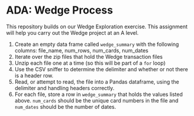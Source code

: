 # ADA: Wedge Process

This repository builds on our Wedge Exploration exercise. This assignment will help you carry out the Wedge project
at an A level. 

1. Create an empty data frame called `wedge_summary` with the following columns: file_name, num_rows, num_cards, num_dates
1. Iterate over the zip files that hold the Wedge transaction files
2. Unzip each file one at a time (so this will be part of a `for` loop)
3. Use the CSV sniffer to determine the delimiter and whether or not there is a header row. 
4. Read, or attempt to read, the file into a Pandas dataframe, using the delimiter and handling headers correctly. 
5. For each file, store a row in `wedge_summary` that holds the values listed above. `num_cards` should be the unique card numbers in the file and `num_dates` should be the number of dates.  





